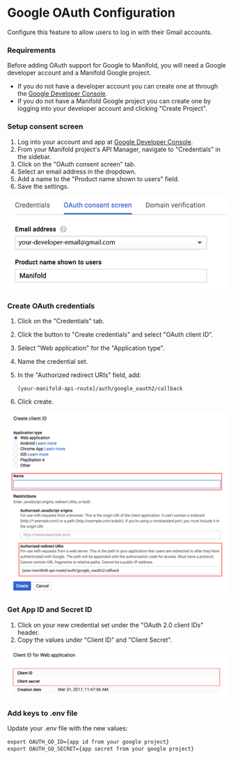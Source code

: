 # Google OAuth Configuration

Configure this feature to allow users to log in with their Gmail accounts.

### Requirements

Before adding OAuth support for Google to Manifold, you will need a Google developer account and a Manifold Google project.

* If you do not have a developer account you can create one at through the [Google Developer Console](https://console.developers.google.com/).
* If you do not have a Manifold Google project you can create one by logging into your developer account and clicking "Create Project".

### Setup consent screen

1. Log into your account and app at [Google Developer Console](https://console.developers.google.com/).
2. From your Manifold project's API Manager, navigate to "Credentials" in the sidebar.
3. Click on the "OAuth consent screen" tab.
4. Select an email address in the dropdown.
5. Add a name to the "Product name shown to users" field.
6. Save the settings.

![Google Consent](/assets/google-consent.png)

### Create OAuth credentials

1. Click on the "Credentials" tab.
2. Click the button to "Create credentials" and select "OAuth client ID".
3. Select "Web application" for the "Application type".
4. Name the credential set.
5. In the "Authorized redirect URIs" field, add:

   ```
   [your-manifold-api-route]/auth/google_oauth2/callback
   ```

6. Click create.

![Google Credentials](/assets/google-credentials.png)

### Get App ID and Secret ID

1. Click on your new credential set under the "OAuth 2.0 client IDs" header.
2. Copy the values under "Client ID" and "Client Secret".

![Google Keys](/assets/google-keys.png)

### Add keys to .env file

Update your .env file with the new values:

```
export OAUTH_GO_ID={app id from your google project}
export OAUTH_GO_SECRET={app secret from your google project}
```



